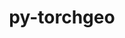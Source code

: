 ---
title: "py-torchgeo"
layout: cache
categories: [package, v0.22.5]
meta: {"compilers": ["gcc@=11.4.0"], "num_specs": 2, "num_specs_by_stack": {"ml-linux-x86_64-cpu": 1, "ml-linux-x86_64-cuda": 1, "root": 2}, "oss": ["ubuntu22.04"], "platforms": ["linux"], "stacks": ["ml-linux-x86_64-cpu", "ml-linux-x86_64-cuda", "root"], "targets": ["x86_64_v3"], "versions": ["0.5.2"]}
spec_details: [{"compiler": "gcc@=11.4.0", "hash": "2ff24ttyeipt2de6eiljjuupfc3rs3lj", "os": "ubuntu22.04", "platform": "linux", "size": "-", "stacks": ["ml-linux-x86_64-cpu", "root"], "tarball": "https://binaries.spack.io/v0.22.5/build_cache/linux-ubuntu22.04-x86_64_v3/gcc-11.4.0/py-torchgeo-0.5.2/linux-ubuntu22.04-x86_64_v3-gcc-11.4.0-py-torchgeo-0.5.2-2ff24ttyeipt2de6eiljjuupfc3rs3lj.spack", "target": "x86_64_v3", "variants": ["build_system=python_pip", "~datasets", "~docs", "~style", "~tests"], "versions": ["0.5.2"]}, {"compiler": "gcc@=11.4.0", "hash": "r2etufgjyost7hdnvl5inrm6tvmun5im", "os": "ubuntu22.04", "platform": "linux", "size": "-", "stacks": ["ml-linux-x86_64-cuda", "root"], "tarball": "https://binaries.spack.io/v0.22.5/build_cache/linux-ubuntu22.04-x86_64_v3/gcc-11.4.0/py-torchgeo-0.5.2/linux-ubuntu22.04-x86_64_v3-gcc-11.4.0-py-torchgeo-0.5.2-r2etufgjyost7hdnvl5inrm6tvmun5im.spack", "target": "x86_64_v3", "variants": ["build_system=python_pip", "~datasets", "~docs", "~style", "~tests"], "versions": ["0.5.2"]}]
---